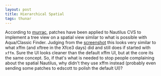 ```yaml
---
layout: post
title: Hierarchical Spatial
tags: thunar
---
```


According to <a href="http://www.murrayc.com/blog/tech/2005-06-21-15-40">murrac</a>, patches have been applied to Nautilus CVS to implement a tree view on a spatial view similar to what is possible with Aqua/Classic Finder.  Judging from the <a href="http://www.gnome.org/~martink/2005/stuff/Screenshot-nautilus-hierarchical.png">screenshot</a> this looks very similar to what xffm (and xftree in the Xfce3 days) did and still does if started with <code>xffm</code>. Sure the UI looks cleaner than the default xffm UI, but at the core its the same concept. So, if that's what is needed to stop people complaining about the spatial Nautilus, why didn't they use xffm instead (probably even sending some patches to edscott to polish the default UI)?

